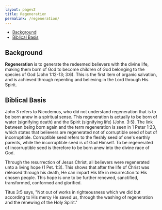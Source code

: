 ```yaml
---
layout: pagev2
title: Regeneration
permalink: /regeneration/
---
```

- [Background](#background)
- [Biblical Basis](#biblical-basis)

## Background

**Regeneration** is to generate the redeemed believers with the divine life, making them born of God to become children of God belonging to the species of God (John 1:12-13; 3:6). This is the first item of organic salvation, and is achieved through repenting and believing in the Lord through His Spirit. 

## Biblical Basis

John 3 refers to Nicodemus, who did not understand regeneration that is to be born anew in a spiritual sense. This regeneration is actually to be born of water (signifying death) and the Spirit (signifying life) (John. 3:5). The link between being born again and the term regeneration is seen in 1 Peter 1:23, which states that believers are regenerated not of corruptible seed of but of incorruptible. Corruptible seed refers to the fleshly seed of one's earthly parents, while the incorruptible seed is of God Himself. To be regenerated of incorruptible seed is therefore to be born anew into the divine race of God. 

Through the resurrection of Jesus Christ, all believers were regenerated unto a living hope (1 Pet. 1:3). This shows that after the life of Christ was released through his death, He can impart His life in resurrection to His chosen people. This hope is one to be further renewed, sanctified, transformed, conformed and glorified. 

Titus 3:5 says, "Not out of works in righteousness which we did but according to His mercy He saved us, through the washing of regeneration and the renewing of the Holy Spirit."


